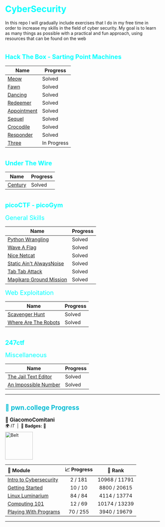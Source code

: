 # <h1><span style="color:cyan">CyberSecurity</span></h1>
In this repo I will gradually include exercises that I do in my free time in order to increase my skills in the field of cyber security. My goal is to learn as many things as possible with a practical and fun approach, using resources that can be found on the web

# <h3><span style="color:cyan; font-size:20px;">Hack The Box - Sarting Point Machines</span></h3>

| Name | Progress | 
|----------|----------|
| [Meow](./hackTheBox/startingPoint/meow.md) | Solved |
| [Fawn](./hackTheBox/startingPoint/fawn.md) | Solved |
| [Dancing](./hackTheBox/startingPoint/dancing.md) | Solved |
| [Redeemer](./hackTheBox/startingPoint/redeemer.md) | Solved |
| [Appointment](./hackTheBox/startingPoint/appointment.md) | Solved |
| [Sequel](./hackTheBox/startingPoint/sequel.md) | Solved |
| [Crocodile](./hackTheBox/startingPoint/crocodile.md) | Solved |
| [Responder](./hackTheBox/startingPoint/responder.md) | Solved |
| [Three](./hackTheBox/startingPoint/three.md) | In Progress |

# <h3><span style="color:cyan; font-size:20px;">Under The Wire</span></h3>

| Name | Progress | 
|----------|----------|
| [Century](./underTheWire/century.md) | Solved |

# <h3><span style="color:cyan; font-size:20px;">picoCTF - picoGym</span></h3>

<span style="color:cyan; font-size:20px;">General Skills</span>

| Name | Progress | 
|----------|----------|
| [Python Wrangling](./picoGym/generalSkills/pythonWrangling/solution.md) | Solved |
| [Wave A Flag](./picoGym/generalSkills/waveAFlag/solution.md) | Solved |
| [Nice Netcat](./picoGym/generalSkills/niceNetcat/solution.md) | Solved |
| [Static Ain't AlwaysNoise](./picoGym/generalSkills/staticAin'tAlwaysNoise/solution.md) | Solved |
| [Tab Tab Attack](./picoGym/generalSkills/tabTabAttack/solution.md) | Solved |
| [Magikarp Ground Mission](./picoGym/generalSkills/MagikarpGroundission/solution.md) | Solved |


<span style="color:cyan; font-size:20px;">Web Exploitation</span>

 Name | Progress | 
|----------|----------|
| [Scavenger Hunt](./picoGym/webExploitation/scavengerHunt/scavengerHunt.md) | Solved |
|[Where Are The Robots](./picoGym/webExploitation/whereAreTheRobots/whereAretheRobots.md) | Solved |

# <h3><span style="color:cyan; font-size:20px;">247ctf</span></h3>

<span style="color:cyan; font-size:20px;">Miscellaneous</span>

| Name | Progress | 
|----------|----------|
| [The Jail Text Editor](./247ctf/miscellaneous/theJailTexteditor.md) | Solved |
| [An Impossible Number](./247ctf/miscellaneous/anImpossibleNumber.md) |Solved| 

<!-- PWN_START -->
<hr/>
<h2 align="left" style="color:#00bcd4;">🔐 pwn.college Progress</h2>
<div align="left" style="margin-bottom:10px;">
  <strong style="font-size:1.2em;">👤 GiacomoComitani</strong><br/>
  🌍 <em>IT</em> &nbsp;|&nbsp; 🏅 <strong>Badges:</strong> 🐧<br/>
  <img src="https://pwn.college/belt/white.svg" alt="Belt" width="90" style="margin-top:5px;"/>
</div>

<table>
  <thead>
    <tr>
      <th align="left">📘 Module</th>
      <th align="center">📈 Progress</th>
      <th align="center">🏅 Rank</th>
    </tr>
  </thead>
  <tbody>
    <tr>
      <td><a href="https://pwn.college/intro-to-cybersecurity/">Intro to Cybersecurity</a></td>
      <td align="center">2 / 181</td>
      <td align="center">10968 / 11791</td>
    </tr>
    <tr>
      <td><a href="https://pwn.college/welcome/">Getting Started</a></td>
      <td align="center">10 / 10</td>
      <td align="center">8800 / 20615</td>
    </tr>
    <tr>
      <td><a href="https://pwn.college/linux-luminarium/">Linux Luminarium</a></td>
      <td align="center">84 / 84</td>
      <td align="center">4114 / 13774</td>
    </tr>
    <tr>
      <td><a href="https://pwn.college/computing-101/">Computing 101</a></td>
      <td align="center">12 / 69</td>
      <td align="center">10174 / 13239</td>
    </tr>
    <tr>
      <td><a href="https://pwn.college/fundamentals/">Playing With Programs</a></td>
      <td align="center">70 / 255</td>
      <td align="center">3940 / 19679</td>
    </tr>
  </tbody>
</table>
<hr/>
<!-- PWN_END -->






